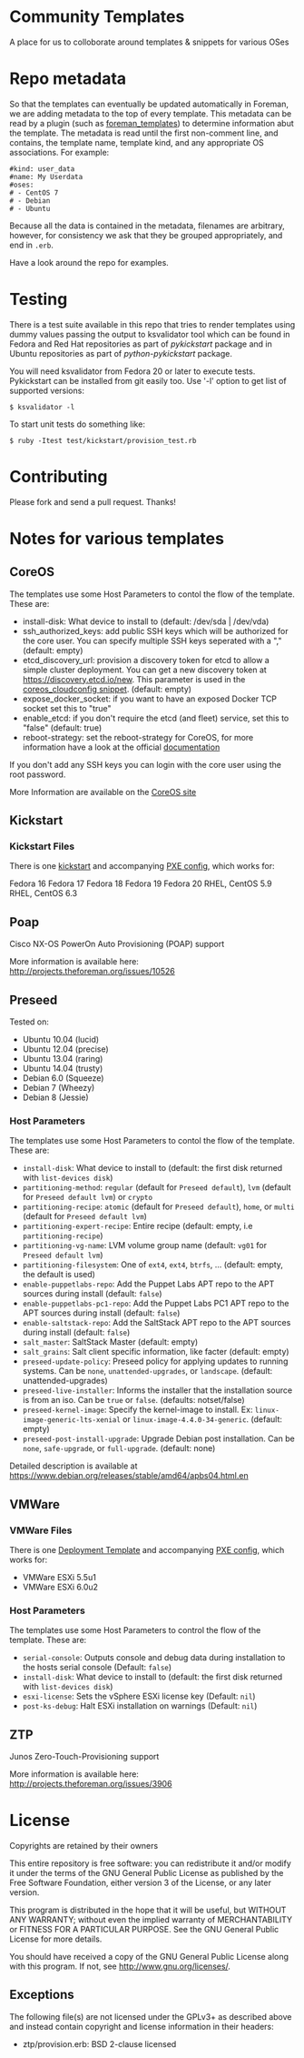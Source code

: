 # Community Templates

A place for us to colloborate around templates & snippets for various OSes

# Repo metadata

So that the templates can eventually be updated automatically in Foreman, we are
adding metadata to the top of every template. This metadata can be read by a plugin
(such as [foreman_templates](https://github.com/theforeman/foreman_templates)) to
determine information abut the template. The metadata is read until the first non-comment
line, and contains, the template name, template kind, and any appropriate OS
associations. For example:

    #kind: user_data
    #name: My Userdata
    #oses:
    # - CentOS 7
    # - Debian
    # - Ubuntu

Because all the data is contained in the metadata, filenames are arbitrary, however,
for consistency we ask that they be grouped appropriately, and end in `.erb`.

Have a look around the repo for examples.

# Testing

There is a test suite available in this repo that tries to render templates
using dummy values passing the output to ksvalidator tool which can be found
in Fedora and Red Hat repositories as part of _pykickstart_ package and in
Ubuntu repositories as part of _python-pykickstart_ package.

You will need ksvalidator from Fedora 20 or later to execute tests.
Pykickstart can be installed from git easily too. Use '-l' option to get list
of supported versions:

    $ ksvalidator -l

To start unit tests do something like:

    $ ruby -Itest test/kickstart/provision_test.rb

# Contributing

Please fork and send a pull request. Thanks!

# Notes for various templates

## CoreOS

The templates use some Host Parameters to contol the flow of the template. These are:

- install-disk: What device to install to (default: /dev/sda | /dev/vda)
- ssh_authorized_keys: add public SSH keys which will be authorized for the core user. You can specify multiple SSH keys seperated with a "," (default: empty)
- etcd_discovery_url: provision a discovery token for etcd to allow a simple cluster deployment. You can get a new discovery token at <https://discovery.etcd.io/new>. This parameter is used in the [coreos_cloudconfig snippet](https://github.com/theforeman/community-templates/blob/develop/snippets/coreos_cloudconfig.erb). (default: empty)
- expose_docker_socket: if you want to have an exposed Docker TCP socket set this to "true"
- enable_etcd: if you don't require the etcd (and fleet) service, set this to "false" (default: true)
- reboot-strategy: set the reboot-strategy for CoreOS, for more information have a look at the official [documentation](https://coreos.com/os/docs/latest/update-strategies.html)

If you don't add any SSH keys you can login with the core user using the root password.

More Information are available on the [CoreOS site](https://coreos.com/docs/cluster-management/setup/cloudinit-cloud-config)

## Kickstart

### Kickstart Files

There is one [kickstart](provisioning_templates/provision/kickstart_default.erb) and accompanying [PXE config](provisioning_templates/PXELinux/kickstart_default_pxelinux.erb),
which works for:

Fedora 16
Fedora 17
Fedora 18
Fedora 19
Fedora 20
RHEL, CentOS 5.9
RHEL, CentOS 6.3

## Poap

Cisco NX-OS PowerOn Auto Provisioning (POAP) support

More information is available here: http://projects.theforeman.org/issues/10526

## Preseed

Tested on:

* Ubuntu 10.04 (lucid)
* Ubuntu 12.04 (precise)
* Ubuntu 13.04 (raring)
* Ubuntu 14.04 (trusty)
* Debian 6.0 (Squeeze)
* Debian 7 (Wheezy)
* Debian 8 (Jessie)

### Host Parameters

The templates use some Host Parameters to contol the flow of the template. These are:

* `install-disk`: What device to install to (default: the first disk returned with `list-devices disk`)
* `partitioning-method`: `regular` (default for `Preseed default`), `lvm` (default for `Preseed default lvm`) or `crypto`
* `partitioning-recipe`: `atomic` (default for `Preseed default`), `home`, or `multi` (default for `Preseed default lvm`)
* `partitioning-expert-recipe`: Entire recipe (default: empty, i.e `partitioning-recipe`)
* `partitioning-vg-name`: LVM volume group name (default: `vg01` for `Preseed default lvm`)
* `partitioning-filesystem`: One of `ext4`, `ext4`, `btrfs`, ... (default: empty, the default is used)
* `enable-puppetlabs-repo`: Add the Puppet Labs APT repo to the APT sources during install (default: `false`)
* `enable-puppetlabs-pc1-repo`: Add the Puppet Labs PC1 APT repo to the APT sources during install (default: `false`)
* `enable-saltstack-repo`: Add the SaltStack APT repo to the APT sources during install (default: `false`)
* `salt_master`: SaltStack Master (default: empty)
* `salt_grains`: Salt client specific information, like facter (default: empty)
* `preseed-update-policy`: Preseed policy for applying updates to running systems. Can be `none`, `unattended-upgrades`, or `landscape`. (default: unattended-upgrades)
* `preseed-live-installer`: Informs the installer that the installation source is from an iso. Can be `true` or `false`. (defaults: notset/false)
* `preseed-kernel-image`: Specify the kernel-image to install. Ex: `linux-image-generic-lts-xenial` or `linux-image-4.4.0-34-generic`. (default: empty)
* `preseed-post-install-upgrade`: Upgrade Debian post installation. Can be `none`, `safe-upgrade`, or `full-upgrade`. (default: none)

Detailed description is available at https://www.debian.org/releases/stable/amd64/apbs04.html.en

## VMWare

### VMWare Files

There is one [Deployment Template](provision.erb) and accompanying [PXE config](PXELinux.erb),
which works for:

- VMWare ESXi 5.5u1
- VMWare ESXi 6.0u2

### Host Parameters

The templates use some Host Parameters to control the flow of the template. These are:

* `serial-console`: Outputs console and debug data during installation to the hosts serial console (Default: `false`)
* `install-disk`: What device to install to (default: the first disk returned with `list-devices disk`)
* `esxi-license`: Sets the vSphere ESXi license key (Default: `nil`)
* `post-ks-debug`: Halt ESXi installation on warnings (Default: `nil`)

## ZTP

Junos Zero-Touch-Provisioning support

More information is available here: http://projects.theforeman.org/issues/3906

# License

Copyrights are retained by their owners

This entire repository is free software: you can redistribute it and/or modify
it under the terms of the GNU General Public License as published by
the Free Software Foundation, either version 3 of the License, or
any later version.

This program is distributed in the hope that it will be useful,
but WITHOUT ANY WARRANTY; without even the implied warranty of
MERCHANTABILITY or FITNESS FOR A PARTICULAR PURPOSE.  See the
GNU General Public License for more details.

You should have received a copy of the GNU General Public License
along with this program.  If not, see <http://www.gnu.org/licenses/>.

## Exceptions

The following file(s) are not licensed under the GPLv3+ as described above and
instead contain copyright and license information in their headers:

* ztp/provision.erb: BSD 2-clause licensed
